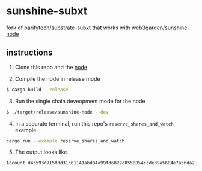 # sunshine-subxt

fork of [paritytech/substrate-subxt](https://github.com/paritytech/substrate-subxt) that works with [web3garden/sunshine-node](https://github.com/web3garden/sunshine-node)

## instructions

1. Clone this repo and the [node](https://github.com/web3garden/sunshine-node)

2. Compile the node in release mode
```bash
$ cargo build --release
```
3. Run the single chain deveopment mode for the node
```bash
$ ./target/release/sunshine-node --dev
```
4. In a separate terminal, run this repo's `reserve_shares_and_watch` example
```bash
cargo run --example reserve_shares_and_watch
```
5. The output looks like
```bash
Account d43593c715fdd31c61141abd04a99fd6822c8558854ccde39a5684e7a56da27d (5GrwvaEF...) reserved 1 shares with share id 1 for organization id 1
```
